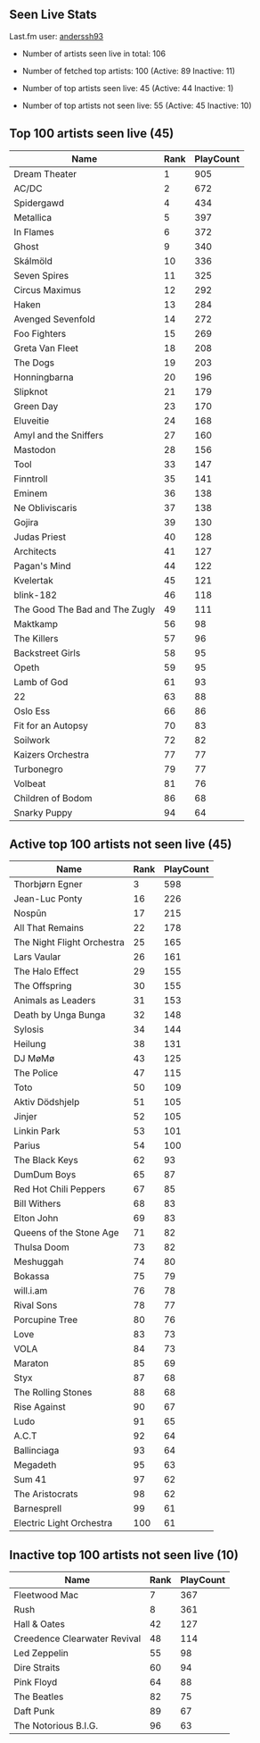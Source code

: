 ## Seen Live Stats

Last.fm user: [anderssh93](https://www.last.fm/user/anderssh93)

- Number of artists seen live in total: 106

- Number of fetched top artists: 100 (Active: 89 Inactive: 11)

- Number of top artists seen live: 45 (Active: 44 Inactive: 1)

- Number of top artists not seen live: 55 (Active: 45 Inactive: 10)

## Top 100 artists seen live (45)

Name                           | Rank | PlayCount
------------------------------ | ---- | ---------
Dream Theater                  | 1    | 905      
AC/DC                          | 2    | 672      
Spidergawd                     | 4    | 434      
Metallica                      | 5    | 397      
In Flames                      | 6    | 372      
Ghost                          | 9    | 340      
Skálmöld                       | 10   | 336      
Seven Spires                   | 11   | 325      
Circus Maximus                 | 12   | 292      
Haken                          | 13   | 284      
Avenged Sevenfold              | 14   | 272      
Foo Fighters                   | 15   | 269      
Greta Van Fleet                | 18   | 208      
The Dogs                       | 19   | 203      
Honningbarna                   | 20   | 196      
Slipknot                       | 21   | 179      
Green Day                      | 23   | 170      
Eluveitie                      | 24   | 168      
Amyl and the Sniffers          | 27   | 160      
Mastodon                       | 28   | 156      
Tool                           | 33   | 147      
Finntroll                      | 35   | 141      
Eminem                         | 36   | 138      
Ne Obliviscaris                | 37   | 138      
Gojira                         | 39   | 130      
Judas Priest                   | 40   | 128      
Architects                     | 41   | 127      
Pagan's Mind                   | 44   | 122      
Kvelertak                      | 45   | 121      
blink-182                      | 46   | 118      
The Good The Bad and The Zugly | 49   | 111      
Maktkamp                       | 56   | 98       
The Killers                    | 57   | 96       
Backstreet Girls               | 58   | 95       
Opeth                          | 59   | 95       
Lamb of God                    | 61   | 93       
22                             | 63   | 88       
Oslo Ess                       | 66   | 86       
Fit for an Autopsy             | 70   | 83       
Soilwork                       | 72   | 82       
Kaizers Orchestra              | 77   | 77       
Turbonegro                     | 79   | 77       
Volbeat                        | 81   | 76       
Children of Bodom              | 86   | 68       
Snarky Puppy                   | 94   | 64       

## Active top 100 artists not seen live (45)

Name                       | Rank | PlayCount
-------------------------- | ---- | ---------
Thorbjørn Egner            | 3    | 598      
Jean-Luc Ponty             | 16   | 226      
Nospūn                     | 17   | 215      
All That Remains           | 22   | 178      
The Night Flight Orchestra | 25   | 165      
Lars Vaular                | 26   | 161      
The Halo Effect            | 29   | 155      
The Offspring              | 30   | 155      
Animals as Leaders         | 31   | 153      
Death by Unga Bunga        | 32   | 148      
Sylosis                    | 34   | 144      
Heilung                    | 38   | 131      
DJ MøMø                    | 43   | 125      
The Police                 | 47   | 115      
Toto                       | 50   | 109      
Aktiv Dödshjelp            | 51   | 105      
Jinjer                     | 52   | 105      
Linkin Park                | 53   | 101      
Parius                     | 54   | 100      
The Black Keys             | 62   | 93       
DumDum Boys                | 65   | 87       
Red Hot Chili Peppers      | 67   | 85       
Bill Withers               | 68   | 83       
Elton John                 | 69   | 83       
Queens of the Stone Age    | 71   | 82       
Thulsa Doom                | 73   | 82       
Meshuggah                  | 74   | 80       
Bokassa                    | 75   | 79       
will.i.am                  | 76   | 78       
Rival Sons                 | 78   | 77       
Porcupine Tree             | 80   | 76       
Love                       | 83   | 73       
VOLA                       | 84   | 73       
Maraton                    | 85   | 69       
Styx                       | 87   | 68       
The Rolling Stones         | 88   | 68       
Rise Against               | 90   | 67       
Ludo                       | 91   | 65       
A.C.T                      | 92   | 64       
Ballinciaga                | 93   | 64       
Megadeth                   | 95   | 63       
Sum 41                     | 97   | 62       
The Aristocrats            | 98   | 62       
Barnesprell                | 99   | 61       
Electric Light Orchestra   | 100  | 61       

## Inactive top 100 artists not seen live (10)

Name                         | Rank | PlayCount
---------------------------- | ---- | ---------
Fleetwood Mac                | 7    | 367      
Rush                         | 8    | 361      
Hall & Oates                 | 42   | 127      
Creedence Clearwater Revival | 48   | 114      
Led Zeppelin                 | 55   | 98       
Dire Straits                 | 60   | 94       
Pink Floyd                   | 64   | 88       
The Beatles                  | 82   | 75       
Daft Punk                    | 89   | 67       
The Notorious B.I.G.         | 96   | 63       
